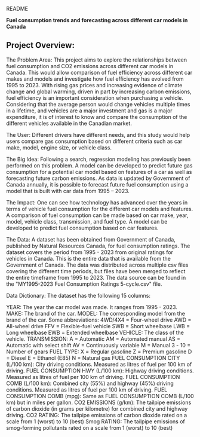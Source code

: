 README

**Fuel consumption trends and forecasting across different car models in Canada**


## Project Overview:


The Problem Area:
This project aims to explore the relationships between fuel consumption and CO2 emissions across different car models in Canada. This would allow comparison of fuel efficiency across different car makes and models and investigate how fuel efficiency has evolved from 1995 to 2023. With rising gas prices and increasing evidence of climate change and global warming, driven in part by increasing carbon emissions, fuel efficiency is an important consideration when purchasing a vehicle. Considering that the average person would change vehicles multiple times in a lifetime, and vehicles are a major investment and gas is a major expenditure, it is of interest to know and compare the consumption of the different vehicles available in the Canadian market.

The User:
Different drivers have different needs, and this study would help users compare gas consumption based on different criteria such as car make, model, engine size, or vehicle class.

The Big Idea:
Following a search, regression modeling has previously been performed on this problem. A model can be developed to predict future gas consumption for a potential car model based on features of a car as well as forecasting future carbon emissions. As data is updated by Government of Canada annually, it is possible to forecast future fuel consumption using a model that is built with car data from 1995 – 2023. 

The Impact:
One can see how technology has advanced over the years in terms of vehicle fuel consumption for the different car models and features. 
A comparison of fuel consumption can be made based on car make, year, model, vehicle class, transmission, and fuel type. A model can be developed to predict fuel consumption based on car features.  

The Data:
A dataset has been obtained from Government of Canada, published by Natural Resources Canada, for fuel consumption ratings. The dataset covers the period from 1995 - 2023 from original ratings for vehicles in Canada. This is the entire data that is available from the Government of Canada. The data was distributed across multiple csv files covering the different time periods, but files have been merged to reflect the entire timeframe from 1995 to 2023. The data source can be found in the "MY1995-2023 Fuel Consumption Ratings 5-cycle.csv" file.


Data Dictionary:
The dataset has the following 15 columns:

YEAR: The year the car model was made. It ranges from 1995 - 2023.
MAKE: The brand of the car.
MODEL: The corresponding model from the brand of the car. Some abbreviations:
            4WD/4X4 = Four-wheel drive
            AWD = All-wheel drive
            FFV = Flexible-fuel vehicle
            SWB = Short wheelbase
            LWB = Long wheelbase
            EWB = Extended wheelbase
VEHICLE: The class of the vehicle. 
TRANSMISSION: 
            A = Automatic
            AM = Automated manual
            AS = Automatic with select shift
            AV = Continuously variable
            M = Manual
            3 - 10 = Number of gears
FUEL TYPE:
            X = Regular gasoline
            Z = Premium gasoline
            D = Diesel
            E = Ethanol (E85)
            N = Natural gas
FUEL CONSUMPTION CITY (L/100 km): City driving conditions. Measured as litres of fuel per 100 km of driving.
FUEL CONSUMPTION HWY (L/100 km): Highway driving conditions. Measured as litres of fuel per 100 km of driving.
FUEL CONSUMPTION COMB (L/100 km): Combined city (55%) and highway (45%) driving conditions. Measured as litres of fuel per 100 km of driving.
FUEL CONSUMPTION COMB (mpg): Same as FUEL CONSUMPTION COMB (L/100 km) but in miles per gallon.
CO2 EMISSIONS (g/km): The tailpipe emissions of carbon dioxide (in grams per kilometre) for combined city and highway driving. 
CO2 RATING: The tailpipe emissions of carbon dioxide rated on a scale from 1 (worst) to 10 (best)
Smog RATING: The tailpipe emissions of smog-forming pollutants rated on a scale from 1 (worst) to 10 (best)
